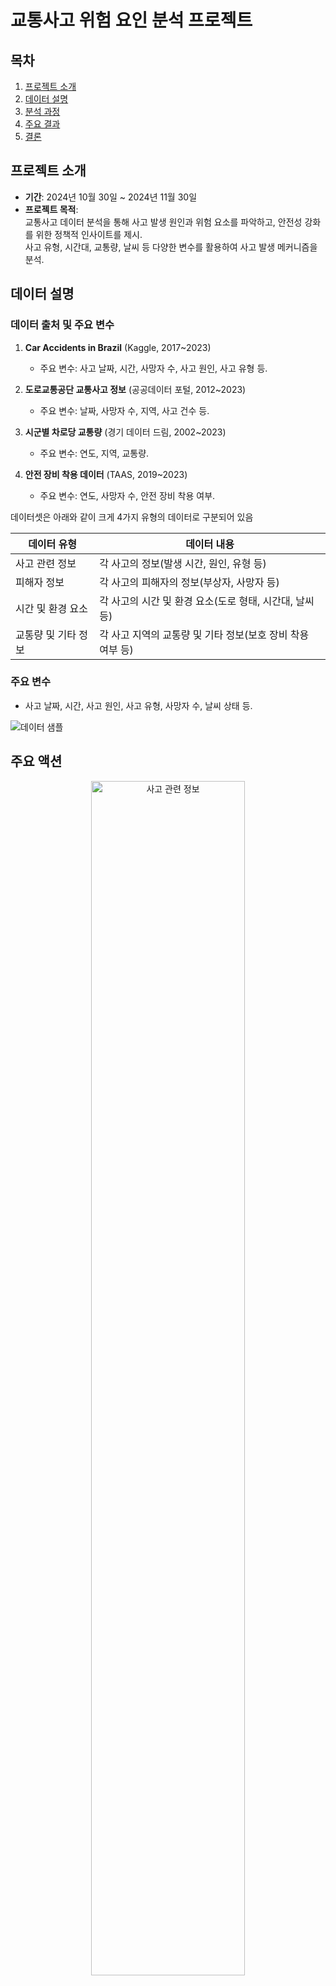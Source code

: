 # 교통사고 위험 요인 분석 프로젝트  


## 목차  
1. [프로젝트 소개](#프로젝트-소개)  
2. [데이터 설명](#데이터-설명)  
3. [분석 과정](#분석-과정)  
4. [주요 결과](#주요-결과)  
5. [결론](#결론)  


## 프로젝트 소개  
- **기간**: 2024년 10월 30일 ~ 2024년 11월 30일  
- **프로젝트 목적**:  
  교통사고 데이터 분석을 통해 사고 발생 원인과 위험 요소를 파악하고, 안전성 강화를 위한 정책적 인사이트를 제시.  
  사고 유형, 시간대, 교통량, 날씨 등 다양한 변수를 활용하여 사고 발생 메커니즘을 분석.  


## 데이터 설명  

### 데이터 출처 및 주요 변수  
1. **Car Accidents in Brazil** (Kaggle, 2017~2023)  
   - 주요 변수: 사고 날짜, 시간, 사망자 수, 사고 원인, 사고 유형 등.  

2. **도로교통공단 교통사고 정보** (공공데이터 포털, 2012~2023)  
   - 주요 변수: 날짜, 사망자 수, 지역, 사고 건수 등.  

3. **시군별 차로당 교통량** (경기 데이터 드림, 2002~2023)  
   - 주요 변수: 연도, 지역, 교통량.  

4. **안전 장비 착용 데이터** (TAAS, 2019~2023)  
   - 주요 변수: 연도, 사망자 수, 안전 장비 착용 여부.  

데이터셋은 아래와 같이 크게 4가지 유형의 데이터로 구분되어 있음

  |데이터 유형|데이터 내용|
  |---|---|
  |사고 관련 정보|각 사고의 정보(발생 시간, 원인, 유형 등)|
  |피해자 정보|각 사고의 피해자의 정보(부상자, 사망자 등)|
  |시간 및 환경 요소|각 사고의 시간 및 환경 요소(도로 형태, 시간대, 날씨 등)|
  |교통량 및 기타 정보| 각 사고 지역의 교통량 및 기타 정보(보호 장비 착용 여부 등)|

### 주요 변수
- 사고 날짜, 시간, 사고 원인, 사고 유형, 사망자 수, 날씨 상태 등.

![데이터 샘플](./imgs/data_sample.png)


## 주요 액션  

<div align="center">
    <img src="imgs/사고_관련_정보.png" alt="사고 관련 정보" width="70%">
</div>



## 분석 과정  

### 1. 데이터 전처리  
1. **결측치 처리**  
   - 데이터에서 중요 변수(사망자 수, 사고 원인 등)의 결측치는 없었으나, 사용하지 않는 데이터의 결측치는 제거.  

2. **중복 데이터 제거**  
   - 중복된 사고 데이터를 제거하여 총 12개의 행 제거.  

3. **데이터 병합**  
   - 사고 데이터와 교통량 데이터를 `날짜`와 `지역` 기준으로 병합.  
   - 병합 후 일치하지 않는 데이터를 제거하여 정확성 확보.  

4. **번역 및 정제**  
   - 영어로 작성된 Kaggle 데이터를 한국어로 번역하고 불필요한 열 삭제.  


### 2. 데이터 분석  
1. **상관분석**
   
<div align="center">
  <img src="imgs/상관계수.png" width="70%">
</div>

   - 교통량과 사고 건수 간 상관계수: **0.93**.  
   - 교통량과 사망자 수 간 상관계수: **0.93**.  

2. **사고 유형별 분석**
 
 <div align="center">
   <img src="imgs/사고_유형별_발생_건수_및_사망자_비율.png" width="70%">
 </div>
 
   - 정면 충돌과 보행자 충돌 사고가 사망자의 47% 차지.  
   - 보행자 관련 사고 치명률: **30%**.  

3. **시간대 및 날씨별 사고 분석**
   
<div align="center">
  <img src="imgs/시간별사망자.png" width="70%">
</div>
    
   - 사고가 가장 많이 발생한 시간대: **18~19시 (퇴근 시간대)**.  
   - 치명률이 가장 높은 날씨: **안개 (10.53%)**.  

4. **안전 장비 착용 효과**  

<div align="center">
  <img src="imgs/안전장비착용.png" width="70%">
</div>

   - 안전벨트 미착용 시 치명률: **0.77** (착용 시 0.15보다 약 5배 높음).  


## 주요 결과  

![분석 결과](./imgs/napkin-selection.png) 

1. **사고 원인 분석**  
   - 운전자의 부주의가 가장 많은 사고 발생 원인.  
   - 과속과 보행자 관련 사고가 높은 치명률 유발.  

2. **시간대 및 날씨 요인**  
   - 퇴근 시간대와 주말에 사고 건수와 사망자 수 증가.  
   - 안개와 관련된 사고의 치명률이 가장 높음.  

3. **교통량과 사고 발생**  
   - 교통량이 증가함에 따라 사고 건수 및 사망자 수 증가.  

4. **안전 장비 착용 효과**  
   - 안전 장비 착용은 치명률 감소에 크게 기여.  


## 결론  

이번 프로젝트를 통해 브라질 교통사고 데이터를 분석하며, 교통사고의 주요 원인과 그 위험 요소를 깊이 이해할 수 있었습니다. 특히, 사고 유형과 시간대, 날씨, 교통량이 사고의 빈도와 심각성에 미치는 영향이 명확히 드러났습니다.  

정면 충돌과 보행자 충돌 사고는 사고 건수는 적지만 치명률이 높아, 예방을 위해 특별한 주의가 필요함을 알 수 있었습니다. 보행자 관련 사고는 치명률이 약 30%로, 보행자와 운전자의 주의와 함께 보행자 보호 시설 강화가 중요합니다.  

시간대별로는 퇴근 시간대(18~19시)에 사고와 사망자가 가장 많이 발생했으며, 이는 교통량 증가와 시야 제한이 복합적으로 영향을 미쳤을 가능성이 큽니다. 주말 동안 사고 발생률이 급증한 점은 장거리 운전과 음주운전 등의 위험 요인을 다시 한번 주목하게 만듭니다.  

날씨 요인 중에서는 안개가 사고 건수는 적지만 치명률이 가장 높은 날씨 조건으로 나타났습니다. 이는 시야 제한이 사고의 심각성을 높인다는 점에서 안개 발생 지역의 안전 관리가 중요함을 보여줍니다.  

마지막으로, 안전 장비 착용은 치명률 감소에 가장 큰 기여를 하는 요소로 분석되었습니다. 안전벨트와 안전모 착용 여부에 따라 치명률이 최대 5배까지 차이가 난다는 결과는, 개인의 안전 수칙 준수가 교통사고 피해 경감을 위해 필수적임을 강조합니다.  

이번 분석 결과는 교통사고의 주요 위험 요인을 체계적으로 이해하고, 교통 안전을 개선하는 데 유용한 정보를 제공할 것입니다.  

---  
